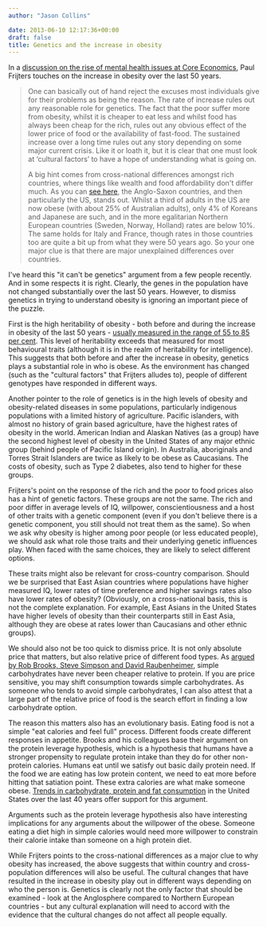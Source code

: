 ```yaml
---
author: "Jason Collins"

date: 2013-06-10 12:17:36+00:00
draft: false
title: Genetics and the increase in obesity
---
```


In a [discussion on the rise of mental health issues at Core Economics](http://economics.com.au/?p=9734), Paul Frijters touches on the increase in obesity over the last 50 years.


<blockquote>One can basically out of hand reject the excuses most individuals give for their problems as being the reason. The rate of increase rules out any reasonable role for genetics. The fact that the poor suffer more from obesity, whilst it is cheaper to eat less and whilst food has always been cheap for the rich, rules out any obvious effect of the lower price of food or the availability of fast-food. The sustained increase over a long time rules out any story depending on some major current crisis. Like it or loath it, but it is clear that one must look at ‘cultural factors’ to have a hope of understanding what is going on.

A big hint comes from cross-national differences amongst rich countries, where things like wealth and food affordability don't differ much. As you can [see here](http://en.wikipedia.org/wiki/File:Obesity_country_comparison_-_path.svg), the Anglo-Saxon countries, and then particularly the US, stands out. Whilst a third of adults in the US are now obese (with about 25% of Australian adults), only 4% of Koreans and Japanese are such, and in the more egalitarian Northern European countries (Sweden, Norway, Holland) rates are below 10%. The same holds for Italy and France, though rates in those countries too are quite a bit up from what they were 50 years ago. So your one major clue is that there are major unexplained differences over countries.</blockquote>


I've heard this "it can't be genetics" argument from a few people recently. And in some respects it is right. Clearly, the genes in the population have not changed substantially over the last 50 years. However, to dismiss genetics in trying to understand obesity is ignoring an important piece of the puzzle.

First is the high heritability of obesity - both before and during the increase in obesity of the last 50 years - [usually measured in the range of 55 to 85 per cent](http://ajcn.nutrition.org/content/87/2/398.abstract). This level of heritability exceeds that measured for most behavioural traits (although it is in the realm of heritability for intelligence). This suggests that both before and after the increase in obesity, genetics plays a substantial role in who is obese. As the environment has changed (such as the "cultural factors" that Frijters alludes to), people of different genotypes have responded in different ways.

Another pointer to the role of genetics is in the high levels of obesity and obesity-related diseases in some populations, particularly indigenous populations with a limited history of agriculture. Pacific islanders, with almost no history of grain based agriculture, have the highest rates of obesity in the world. American Indian and Alaskan Natives (as a group) have the second highest level of obesity in the United States of any major ethnic group (behind people of Pacific Island origin). In Australia, aboriginals and Torres Strait Islanders are twice as likely to be obese as Caucasians. The costs of obesity, such as Type 2 diabetes, also tend to higher for these groups.

Frijters's point on the response of the rich and the poor to food prices also has a hint of genetic factors. These groups are not the same. The rich and poor differ in average levels of IQ, willpower, conscientiousness and a host of other traits with a genetic component (even if you don't believe there is a genetic component, you still should not treat them as the same). So when we ask why obesity is higher among poor people (or less educated people), we should ask what role those traits and their underlying genetic influences play. When faced with the same choices, they are likely to select different options.

These traits might also be relevant for cross-country comparison. Should we be surprised that East Asian countries where populations have higher measured IQ, lower rates of time preference and higher savings rates also have lower rates of obesity? (Obviously, on a cross-national basis, this is not the complete explanation. For example, East Asians in the United States have higher levels of obesity than their counterparts still in East Asia, although they are obese at rates lower than Caucasians and other ethnic groups).

We should also not be too quick to dismiss price. It is not only absolute price that matters, but also relative price of different food types. As [argued by Rob Brooks, Steve Simpson and David Raubenheimer](https://www.jasoncollins.blog/evolution-and-obesity/), simple carbohydrates have never been cheaper relative to protein. If you are price sensitive, you may shift consumption towards simple carbohydrates. As someone who tends to avoid simple carbohydrates, I can also attest that a large part of the relative price of food is the search effort in finding a low carbohydrate option.

The reason this matters also has an evolutionary basis. Eating food is not a simple "eat calories and feel full" process. Different foods create different responses in appetite. Brooks and his colleagues base their argument on the protein leverage hypothesis, which is a hypothesis that humans have a stronger propensity to regulate protein intake than they do for other non-protein calories. Humans eat until we satisfy out basic daily protein need. If the food we are eating has low protein content, we need to eat more before hitting that satiation point. These extra calories are what make someone obese. [Trends in carbohydrate, protein and fat consumption](https://doi.org/10.3945/ajcn.110.000141) in the United States over the last 40 years offer support for this argument.

Arguments such as the protein leverage hypothesis also have interesting implications for any arguments about the willpower of the obese. Someone eating a diet high in simple calories would need more willpower to constrain their calorie intake than someone on a high protein diet.

While Frijters points to the cross-national differences as a major clue to why obesity has increased, the above suggests that within country and cross-population differences will also be useful. The cultural changes that have resulted in the increase in obesity play out in different ways depending on who the person is. Genetics is clearly not the only factor that should be examined - look at the Anglosphere compared to Northern European countries - but any cultural explanation will need to accord with the evidence that the cultural changes do not affect all people equally.
